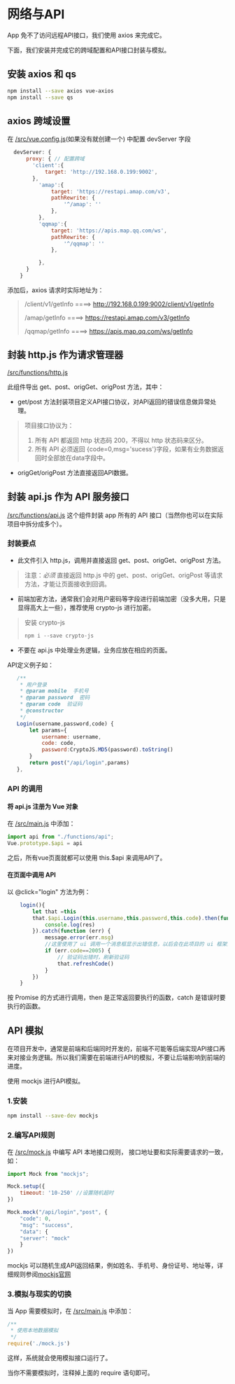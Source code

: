 # 网络与API

App 免不了访问远程API接口，我们使用 axios 来完成它。

下面，我们安装并完成它的跨域配置和API接口封装与模拟。

## 安装 axios 和 qs
```bash
npm install --save axios vue-axios
npm install --save qs
```
## axios 跨域设置
在 [/src/vue.config.js](https://github.com/chenbont/vue-app/blob/master/vue.config.js)(如果没有就创建一个) 中配置 devServer 字段
```js
  devServer: {
      proxy: { // 配置跨域
        'client':{
            target: 'http://192.168.0.199:9002',
        },
          'amap':{
              target: 'https://restapi.amap.com/v3',
              pathRewrite: {
                  '^/amap': ''
              },
          },
          'qqmap':{
              target: 'https://apis.map.qq.com/ws',
              pathRewrite: {
                  '^/qqmap': ''
              },

          },
      }
    }
```
添加后，axios 请求时实际地址为：
>/client/v1/getInfo  ====> http://192.168.0.199:9002/client/v1/getInfo
>
>/amap/getInfo  ====> https://restapi.amap.com/v3/getInfo
>
>/qqmap/getInfo  ====> https://apis.map.qq.com/ws/getInfo
## 封装 http.js 作为请求管理器
[/src/functions/http.js](https://github.com/chenbont/vue-app/blob/master/src/functions/http.js)

此组件导出 get、post、origGet、origPost 方法，其中：
 * get/post 方法封装项目定义API接口协议，对API返回的错误信息做异常处理。
 > 项目接口协议为：
 > 1. 所有 API 都返回 http 状态码 200，不得以 http 状态码来区分。
 > 2. 所有 API 必须返回 {code=0,msg='sucess'}字段，如果有业务数据返回时全部放在data字段中。
 * origGet/origPost 方法直接返回API数据。

## 封装 api.js 作为 API 服务接口
[/src/functions/api.js](https://github.com/chenbont/vue-app/blob/master/src/functions/api.js)
这个组件封装 app 所有的 API 接口（当然你也可以在实际项目中拆分成多个）。
### 封装要点
 * 此文件引入 http.js，调用并直接返回 get、post、origGet、origPost 方法。
 > 注意：*必须* 直接返回 http.js 中的 get、post、origGet、origPost 等请求方法，才能让页面接收到回调。
 * 前端加密方法，通常我们会对用户密码等字段进行前端加密（没多大用，只是显得高大上一些），推荐使用 crypto-js 进行加密。
 > 安装 crypto-js
 > ```js
 > npm i --save crypto-js
 > ```
 * 不要在 api.js 中处理业务逻辑，业务应放在相应的页面。
 
 API定义例子如：
 ```js
    /**
     * 用户登录
     * @param mobile  手机号
     * @param password  密码
     * @param code  验证码
     * @constructor
     */
    Login(username,password,code) {
        let params={
            username: username,
            code: code,
            password:CryptoJS.MD5(password).toString()
        }
        return post("/api/login",params)
    },
```
### API 的调用
#### 将 api.js 注册为 Vue 对象
在 [/src/main.js](https://github.com/chenbont/vue-app/blob/master/src/main.js) 中添加：
```js
import api from "./functions/api";
Vue.prototype.$api = api
```
之后，所有vue页面就都可以使用 this.$api 来调用API了。
#### 在页面中调用 API
以 @click="login" 方法为例：
```js
    login(){
        let that =this
        that.$api.Login(this.username,this.password,this.code).then(function (res) {
            console.log(res)
        }).catch(function (err) {
            message.error(err.msg)
            //这里使用了 ui 调用一个消息框显示出错信息，以后会在此项目的 ui 框架部分详细讲解。
            if (err.code==2005) {
                // 验证码出错时，刷新验证码
                that.refreshCode()
            }
        })
    }
```
按 Promise 的方式进行调用，then 是正常返回要执行的函数，catch 是错误时要执行的函数。

## API 模拟
在项目开发中，通常是前端和后端同时开发的，前端不可能等后端实现API接口再来对接业务逻辑。所以我们需要在前端进行API的模拟，不要让后端影响到前端的进度。

使用 mockjs 进行API模拟。

### 1.安装
```bash
npm install --save-dev mockjs
```
### 2.编写API规则
在 [/src/mock.js](https://github.com/chenbont/vue-app/blob/master/src/mock.js) 中编写 API 本地接口规则，
接口地址要和实际需要请求的一致，如：
```js
import Mock from "mockjs";

Mock.setup({
    timeout: '10-250' //设置随机超时
})

Mock.mock("/api/login","post", {
    "code": 0,
    "msg": "success",
    "data": {
    "server": "mock"
    }
})

```
mockjs 可以随机生成API返回结果，例如姓名、手机号、身份证号、地址等，详细规则参阅[mockjs官网](http://mockjs.com/)

### 3.模拟与现实的切换
当 App 需要模拟时，在 [/src/main.js](https://github.com/chenbont/vue-app/blob/master/src/main.js) 中添加：
```js
/**
 * 使用本地数据模拟
 */
require('./mock.js')
```
这样，系统就会使用模拟接口运行了。

当你不需要模拟时，注释掉上面的 require 语句即可。
